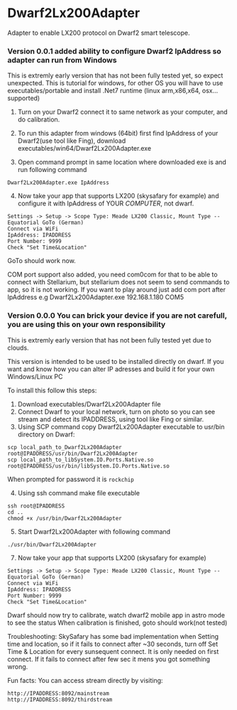 # Dwarf2Lx200Adapter
Adapter to enable LX200 protocol on Dwarf2 smart telescope. 

### Version 0.0.1 added ability to configure Dwarf2 IpAddress so adapter can run from Windows  
This is extremly early version that has not been fully tested yet, so expect unexpected. 
This is tutorial for windows, for other OS you will have to use executables/portable and install .Net7 runtime (linux arm,x86,x64, osx... supported) 

1. Turn on your Dwarf2 connect it to same network as your computer, and do calibration.

2. To run this adapter from windows (64bit) first find IpAddress of your Dwarf2(use tool like Fing), download executables/win64/Dwarf2Lx200Adapter.exe

3. Open command prompt in same location where downloaded exe is and run following command 
```
Dwarf2Lx200Adapter.exe IpAddress
```
4. Now take your app that supports LX200 (skysafary for example) and configure it with IpAddress of YOUR *COMPUTER*, not dwarf.
  
  ```
  Settings -> Setup -> Scope Type: Meade LX200 Classic, Mount Type -- Equatorial GoTo (German)   
  Connect via WiFi  
  IpAddress: IPADDRESS 
  Port Number: 9999  
  Check "Set Time&Location" 
  ```
  
  GoTo should work now. 
  
  COM port support also added, you need com0com for that to be able to connect with Stellarium, but stellarium does not seem to send commands to app, so it is not working. If you want to play around just add com port after IpAddress e.g Dwarf2Lx200Adapter.exe 192.168.1.180 COM5
 
### Version 0.0.0 You can brick your device if you are not carefull, you are using this on your own responsibility 
This is extremly early version that has not been fully tested yet due to clouds. 

This version is intended to be used to be installed directly on dwarf. If you want and know how you can alter IP adresses and build it for your own Windows/Linux PC 


To install this follow this steps: 

1. Download  executables/Dwarf2Lx200Adapter file
2. Connect Dwarf to your local network, turn on photo so you can see stream and detect its IPADDRESS, using tool like Fing or similar. 
3. Using SCP command copy Dwarf2Lx200Adapter executable to usr/bin directory on Dwarf:

```
scp local_path_to_Dwarf2Lx200Adapter root@IPADDRESS/usr/bin/Dwarf2Lx200Adapter
scp local_path_to_libSystem.IO.Ports.Native.so root@IPADDRESS/usr/bin/libSystem.IO.Ports.Native.so
``` 
When prompted for password it is ```rockchip```

4. Using ssh command make file executable 
```
ssh root@IPADDRESS
cd ..
chmod +x /usr/bin/Dwarf2Lx200Adapter
```
5. Start Dwarf2Lx200Adapter with following command

```
./usr/bin/Dwarf2Lx200Adapter
```

7. Now take your app that supports LX200 (skysafary for example)
  
  ```
  Settings -> Setup -> Scope Type: Meade LX200 Classic, Mount Type -- Equatorial GoTo (German)   
  Connect via WiFi  
  IpAddress: IPADDRESS   
  Port Number: 9999  
  Check "Set Time&Location" 
  ```
  
Dwarf should now try to calibrate, watch dwarf2 mobile app  in astro mode to see the status
When calibration is finished, goto should work(not tested) 


Troubleshooting: 
SkySafary has some bad implementation when Setting time and location, so if it fails to connect after ~30 seconds, turn off Set Time & Location for every sunsequent connect. It is only needed on first connect. 
If it fails to connect after few sec it mens you got something wrong. 

Fun facts: 
You can access stream directly by visiting:
```
http://IPADDRESS:8092/mainstream
http://IPADDRESS:8092/thirdstream
```


